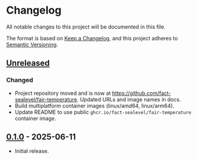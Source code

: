 # Changelog

All notable changes to this project will be documented in this file.

The format is based on [Keep a Changelog](https://keepachangelog.com/en/1.1.0/),
and this project adheres to [Semantic Versioning](https://semver.org/spec/v2.0.0.html).

## [Unreleased]

### Changed

- Project repository moved and is now at https://github.com/fact-sealevel/fair-temperature. Updated URLs and image names in docs. 
- Build multiplatform container images (linux/amd64,  linux/arm64).
- Update README to use public `ghcr.io/fact-sealevel/fair-temperature` container image.


## [0.1.0] - 2025-06-11

- Initial release.

[Unreleased]: https://github.com/fact-sealevel/fair-temperature/compare/v0.1.0...HEAD
[0.1.0]: https://github.com/fact-sealevel/fair-temperature/releases/tag/v0.1.0
